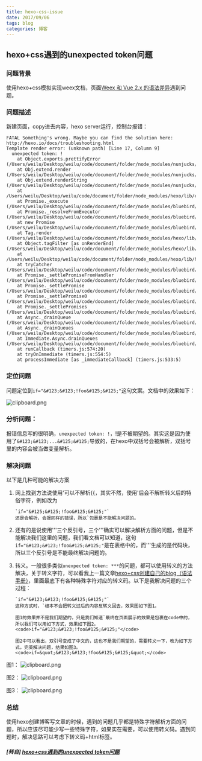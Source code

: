 ```yaml
---
title: hexo-css-issue
date: 2017/09/06
tags: blog
categories: 博客
---
```


## hexo+css遇到的unexpected token问题

### 问题背景
使用hexo+css模拟实现weex文档，页面[Weex 和 Vue 2.x 的语法差异][1]遇到问题。
### 问题描述
新建页面，copy进去内容，hexo server运行，控制台报错：
 <!-- more -->
```
FATAL Something's wrong. Maybe you can find the solution here: http://hexo.io/docs/troubleshooting.html
Template render error: (unknown path) [Line 17, Column 9]
  unexpected token: !
    at Object.exports.prettifyError (/Users/weilu/Desktop/weilu/code/document/folder/node_modules/nunjucks/src/lib.js:34:15)
    at Obj.extend.render (/Users/weilu/Desktop/weilu/code/document/folder/node_modules/nunjucks/src/environment.js:469:27)
    at Obj.extend.renderString (/Users/weilu/Desktop/weilu/code/document/folder/node_modules/nunjucks/src/environment.js:327:21)
    at /Users/weilu/Desktop/weilu/code/document/folder/node_modules/hexo/lib/extend/tag.js:66:9
    at Promise._execute (/Users/weilu/Desktop/weilu/code/document/folder/node_modules/bluebird/js/release/debuggability.js:300:9)
    at Promise._resolveFromExecutor (/Users/weilu/Desktop/weilu/code/document/folder/node_modules/bluebird/js/release/promise.js:483:18)
    at new Promise (/Users/weilu/Desktop/weilu/code/document/folder/node_modules/bluebird/js/release/promise.js:79:10)
    at Tag.render (/Users/weilu/Desktop/weilu/code/document/folder/node_modules/hexo/lib/extend/tag.js:64:10)
    at Object.tagFilter [as onRenderEnd] (/Users/weilu/Desktop/weilu/code/document/folder/node_modules/hexo/lib/hexo/post.js:266:16)
    at /Users/weilu/Desktop/weilu/code/document/folder/node_modules/hexo/lib/hexo/render.js:65:19
    at tryCatcher (/Users/weilu/Desktop/weilu/code/document/folder/node_modules/bluebird/js/release/util.js:16:23)
    at Promise._settlePromiseFromHandler (/Users/weilu/Desktop/weilu/code/document/folder/node_modules/bluebird/js/release/promise.js:512:31)
    at Promise._settlePromise (/Users/weilu/Desktop/weilu/code/document/folder/node_modules/bluebird/js/release/promise.js:569:18)
    at Promise._settlePromise0 (/Users/weilu/Desktop/weilu/code/document/folder/node_modules/bluebird/js/release/promise.js:614:10)
    at Promise._settlePromises (/Users/weilu/Desktop/weilu/code/document/folder/node_modules/bluebird/js/release/promise.js:693:18)
    at Async._drainQueue (/Users/weilu/Desktop/weilu/code/document/folder/node_modules/bluebird/js/release/async.js:133:16)
    at Async._drainQueues (/Users/weilu/Desktop/weilu/code/document/folder/node_modules/bluebird/js/release/async.js:143:10)
    at Immediate.Async.drainQueues (/Users/weilu/Desktop/weilu/code/document/folder/node_modules/bluebird/js/release/async.js:17:14)
    at runCallback (timers.js:574:20)
    at tryOnImmediate (timers.js:554:5)
    at processImmediate [as _immediateCallback] (timers.js:533:5)
```
### 定位问题
问题定位到`if="&#123;&#123;!foo&#125;&#125;"`这句文案。文档中的效果如下：

![clipboard.png](https://segmentfault.com/img/bVUuMg)


### 分析问题：
报错信息写的很明确，`unexpected token: !`，!是不被期望的。其实这是因为使用了`&#123;&#123;...&#125;&#125;`导致的，在hexo中双括号会被解析，双括号里的内容会被当做变量解析。
### 解决问题
以下是几种可能的解决方案
1. 网上找到方法说使用&#39;可以不解析&#123;&#123;，其实不然，使用&#39;后会不解析转义后的特俗字符，例如改为
    ```
    `if="&#125;&#125;!foo&#125;&#125;"`
    还是会解析，会报同样的错误，所以`包裹是不能解决问题的。
    ```
2. 还有的是说使用&#39;&#39;&#39;三个反引号，三个&#39;&#39;&#39;确实可以解决解析方面的问题，但是不能解决我们这里的问题，我们看文档可以知道，这句`if="&#123;&#123;!foo&#125;&#125;"`是在表格中的，而&#39;&#39;&#39;生成的是代码块，所以三个反引号是不能最终解决问题的。
    
3. 转义。一般很多类似`unexpected token: ***`的问题，都可以使用转义的方法解决，关于转义字符，可以看我上一篇文章[hexo+css创建自己的blog（语法手册）][2]，里面最底下有各种特殊字符对应的转义码。以下是我解决问题的三个过程：

    ```
    `if="&#123;&#123;!foo&#125;&#125;"`
    这种方式时，`根本不会把转义过后的内容反转义回去，效果图如下图1。
    
    图1的效果并不是我们期望的，只是我们知道`最终在页面展示的效果是包裹在code中的，所以我们可以用如下方式，效果如下图2。
    <code>if="&#123;&#123;!foo&#125;&#125;"</code>
    
    图2中可以看出，双引号变成了中文的，这也不是我们期望的，需要转义一下，改为如下方式，完美解决问题，结果如图3。
    <code>if=&quot;&#123;&#123;!foo&#125;&#125;&quot;</code>
    ```
图1：
![clipboard.png](https://segmentfault.com/img/bVUuEK)

图2：
![clipboard.png](https://segmentfault.com/img/bVUuGL)

图3：
![clipboard.png](https://segmentfault.com/img/bVUuFi)

### 总结
使用hexo创建博客写文章的时候，遇到的问题几乎都是特殊字符解析方面的问题，所以应该尽可能少写一些特殊字符，如果实在需要，可以使用转义码。遇到问题时，解决思路可以考虑下转义码+html标签。

  [1]: http://weex.apache.org/cn/references/migration/difference.html
  [2]: https://segmentfault.com/a/1190000011021195


##### [转自] [hexo+css遇到的unexpected token问题](https://segmentfault.com/a/1190000011042242)